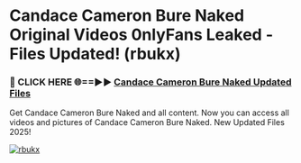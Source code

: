 # Candace Cameron Bure Naked Original Videos 0nlyFans Leaked - Files Updated! (rbukx)

<h3>🔴 CLICK HERE 🌐==►► <a href="https://tinyurl.com/yckcrads" rel="nofollow">Candace Cameron Bure Naked Updated Files</a></h3>

Get Candace Cameron Bure Naked and all content. Now you can access all videos and pictures of Candace Cameron Bure Naked. New Updated Files 2025!

[![rbukx](https://i.imgur.com/hpKpOFt.gif)](https://tinyurl.com/yckcrads)
